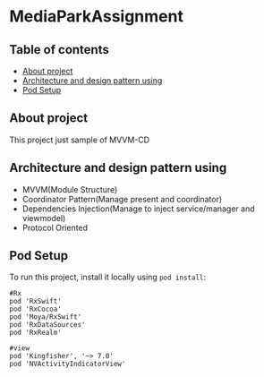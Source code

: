 # MediaParkAssignment

## Table of contents
* [About project](#general-info)
* [Architecture and design pattern using](#technologies)
* [Pod Setup](#setup)

## About project
This project just sample of MVVM-CD

## Architecture and design pattern using
* MVVM(Module Structure)
* Coordinator Pattern(Manage present and coordinator)
* Dependencies Injection(Manage to inject service/manager and viewmodel)
* Protocol Oriented

## Pod Setup
To run this project, install it locally using `pod install`:

```
#Rx
pod 'RxSwift'
pod 'RxCocoa'
pod 'Moya/RxSwift'
pod 'RxDataSources'
pod 'RxRealm'

#view
pod 'Kingfisher', '~> 7.0'
pod 'NVActivityIndicatorView'
```


